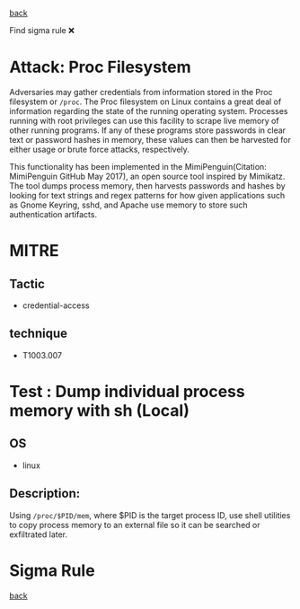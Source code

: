 
[back](../index.md)

Find sigma rule :x: 

# Attack: Proc Filesystem 

Adversaries may gather credentials from information stored in the Proc filesystem or <code>/proc</code>. The Proc filesystem on Linux contains a great deal of information regarding the state of the running operating system. Processes running with root privileges can use this facility to scrape live memory of other running programs. If any of these programs store passwords in clear text or password hashes in memory, these values can then be harvested for either usage or brute force attacks, respectively.

This functionality has been implemented in the MimiPenguin(Citation: MimiPenguin GitHub May 2017), an open source tool inspired by Mimikatz. The tool dumps process memory, then harvests passwords and hashes by looking for text strings and regex patterns for how given applications such as Gnome Keyring, sshd, and Apache use memory to store such authentication artifacts.

# MITRE
## Tactic
  - credential-access


## technique
  - T1003.007


# Test : Dump individual process memory with sh (Local)
## OS
  - linux


## Description:
Using `/proc/$PID/mem`, where $PID is the target process ID, use shell utilities to
copy process memory to an external file so it can be searched or exfiltrated later.


# Sigma Rule


[back](../index.md)
